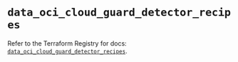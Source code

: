 # `data_oci_cloud_guard_detector_recipes`

Refer to the Terraform Registry for docs: [`data_oci_cloud_guard_detector_recipes`](https://registry.terraform.io/providers/hashicorp/oci/7.19.0/docs/data-sources/cloud_guard_detector_recipes).
